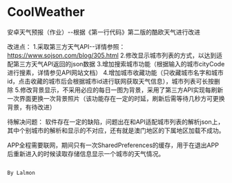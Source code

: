 # CoolWeather
安卓天气预报（作业）--根据《第一行代码》第二版的酷欧天气进行改进

改进点：
	1.采取第三方天气API--详情参照：https://www.sojson.com/blog/305.html
    2.修改显示城市列表的方式，以达到适配第三方天气API返回的json数据
    3.增加搜索城市功能（根据输入的城市cityCode进行搜素，详情参见API网站文档）
    4.增加城市收藏功能（只收藏城市名字和城市id，点击收藏的城市后会根据城市id进行联网获取天气信息），城市列表可长按删除
    5.修改背景显示，不采用必应的每日一图为背景，采用了第三方API实现每刷新一次界面更换一次背景照片（该功能存在一定的时延，刷新后需等待几秒方可更换背景，有待改进）
    
待解决问题：
软件存在一定的缺陷，问题出在和API适配城市列表的解析json上，其中个别城市的解析和显示的不对应，还有就是澳门地区的下属地区加载不成功。

APP全程需要联网，期间只有一次SharedPreferences的缓存，用于在退出APP后重新进入的时候读取存储信息显示一个城市的天气情况。

                                                                                                            By Lalmon
